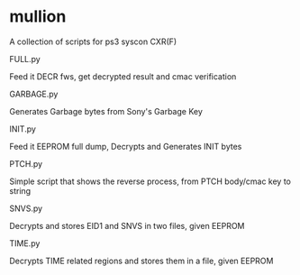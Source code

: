 # mullion
A collection of scripts for ps3 syscon CXR(F)

FULL.py

Feed it DECR fws, get decrypted result and cmac verification

GARBAGE.py

Generates Garbage bytes from Sony's Garbage Key

INIT.py

Feed it EEPROM full dump, Decrypts and Generates INIT bytes

PTCH.py

Simple script that shows the reverse process, from PTCH body/cmac key to string

SNVS.py

Decrypts and stores EID1 and SNVS in two files, given EEPROM

TIME.py

Decrypts TIME related regions and stores them in a file, given EEPROM
